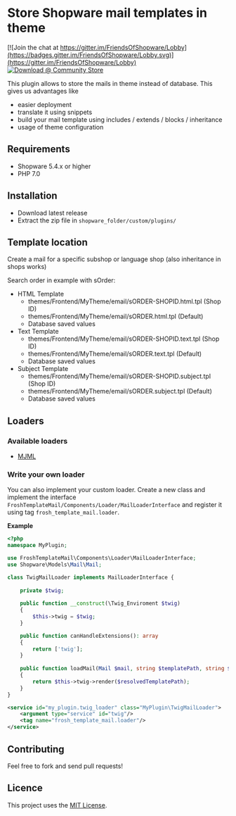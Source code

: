 # Store Shopware mail templates in theme

[![Join the chat at https://gitter.im/FriendsOfShopware/Lobby](https://badges.gitter.im/FriendsOfShopware/Lobby.svg)](https://gitter.im/FriendsOfShopware/Lobby)
[![Download @ Community Store](https://img.shields.io/badge/endpoint.svg?url=https://api.friendsofshopware.com/FroshTemplateMail)](https://store.shopware.com/frosh46026077660f/froshtemplatemail.html)

This plugin allows to store the mails in theme instead of database. This gives us advantages like

* easier deployment
* translate it using snippets
* build your mail template using includes / extends / blocks / inheritance
* usage of theme configuration


## Requirements

- Shopware 5.4.x or higher
- PHP 7.0


## Installation

- Download latest release
- Extract the zip file in `shopware_folder/custom/plugins/`


## Template location

Create a mail for a specific subshop or language shop (also inheritance in shops works)

Search order in example with sOrder:

* HTML Template
  * themes/Frontend/MyTheme/email/sORDER-SHOPID.html.tpl (Shop ID)
  * themes/Frontend/MyTheme/email/sORDER.html.tpl (Default)
  * Database saved values
* Text Template
  * themes/Frontend/MyTheme/email/sORDER-SHOPID.text.tpl (Shop ID)
  * themes/Frontend/MyTheme/email/sORDER.text.tpl (Default)
  * Database saved values
* Subject Template
  * themes/Frontend/MyTheme/email/sORDER-SHOPID.subject.tpl (Shop ID)
  * themes/Frontend/MyTheme/email/sORDER.subject.tpl (Default)
  * Database saved values

## Loaders

### Available loaders

* [MJML](https://github.com/FriendsOfShopware/FroshTemplateMailMjml)


### Write your own loader

You can also implement your custom loader. Create a new class and implement the interface `FroshTemplateMail/Components/Loader/MailLoaderInterface` and register it using tag `frosh_template_mail.loader`.

**Example**

```php
<?php
namespace MyPlugin;

use FroshTemplateMail\Components\Loader\MailLoaderInterface;
use Shopware\Models\Mail\Mail;

class TwigMailLoader implements MailLoaderInterface {
    
    private $twig;
    
    public function __construct(\Twig_Enviroment $twig)
    {
        $this->twig = $twig;
    }

    public function canHandleExtensions(): array
    {
        return ['twig'];
    }
    
    public function loadMail(Mail $mail, string $templatePath, string $resolvedTemplatePath): string
    {
        return $this->twig->render($resolvedTemplatePath);
    }
}
```

```xml
<service id="my_plugin.twig_loader" class="MyPlugin\TwigMailLoader">
    <argument type="service" id="twig"/>
    <tag name="frosh_template_mail.loader"/>
</service>
```


## Contributing

Feel free to fork and send pull requests!


## Licence

This project uses the [MIT License](LICENCE.md).

